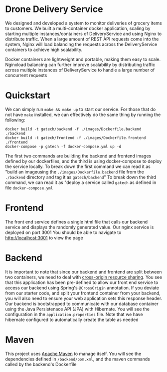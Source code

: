# Drone Delivery Service
We designed and developed a system to monitor deliveries of grocery items to customers. We built a multi-container docker application, scaling by starting
multiple instances/containers of DeliveryService and using Nginx to distribute traffic. When a large amount of REST API requests come into the system, Nginx will load balancing the
requests across the DeliveryService containers to achieve high scalability.

Docker containers are lightweight and portable, making them easy to scale. Nginxload balancing can further improve scalability by distributing traffic across multiple instances of
DeliveryService to handle a large number of concurrent requests

# Quickstart
We can simply run `make && make up` to start our service. For those that do not have `make` installed, we can effectively do the same thing by running the following:
```
docker build -t gatech/backend -f ./images/Dockerfile.backend ./backend
docker build -t gatech/frontend -f ./images/Dockerfile.frontend ./frontend
docker-compose -p gatech -f docker-compose.yml up -d
```
The first two commands are building the backend and frontend images defined by our dockerfiles, and the third is using docker-compose to deploy the service locally.
To break down the first command we can read it as "build an imageusing the `./images/Dockerfile.backend` file from the `./backend` directory and tag it as `gatech/backend`"
To break down the third command, we can read it as "deploy a service called `gatech` as defined in file `docker-compose.yml`

# Frontend
The front end service defines a single html file that calls our backend service and displays the randomly generated value. Our nginx service is deployed on port 3001
You should be able to navigate to [http://localhost:3001](http://localhost:3001) to view the page

# Backend
It is important to note that since our backend and frontend are split between two containers, we need to deal with [cross-origin resource sharing](https://en.wikipedia.org/wiki/Cross-origin_resource_sharing). You see that this application has been pre-defined to allow our front end service to access our backend using Spring's `@CrossOrigin` annotation. If you deviate from our starter code, and split your frontend container from your backend, you will also need to ensure your web application sets this response header.
Our backend is bootstrapped to communicate with our database container using the Java Persistenace API (JPA) with Hibernate.
You will see the configuration in the `application.properties` file. Note that we have hibernate configured to automatically create the table as needed


# Maven 
This project uses [Apache Maven](https://maven.apache.org/) to manage itself. 
You will see the dependencies defined in `/backend/pom.xml`, and the maven commands called by the backend's Dockerfile

